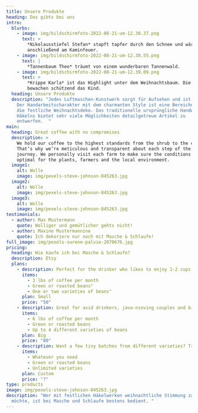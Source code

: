 ```yaml
---
title: Unsere Produkte
heading: Das gibts bei uns
intro:
  blurbs:
    - image: img/bildschirmfoto-2022-08-21-um-12.38.37.png
      text: >
        *Nikolausstiefel Stefan* stapft tapfer durch den Schnee und wärmt sich
        anschließend am Kaminfeuer.
    - image: img/bildschirmfoto-2022-08-21-um-12.38.55.png
      text: |
        *Tannenbaum Theo* träumt von einem wunderbaren Tannenwald. 
    - image: img/bildschirmfoto-2022-08-21-um-12.39.09.png
      text: >
        *Krippe Karla* ist das Highlight unter dem Weihnachtsbaum. Die Hirten
        bewachen schützend das Kind. 
  heading: Unsere Produkte
  description: "Jedes Luftmaschen-Kunstwerk sorgt für Aufsehen und ist ein Unikat.
    Der Handarbeitscharakter mit dem charmanten Style ist eine Bereicherung für
    die festliche Weihnachtsdeko. Das traditionelle ursprüngliche Handwerk des
    Häkelns bietet sehr viele Möglichkeiten detailgetreue Artikel zu
    entwerfen.  "
main:
  heading: Great coffee with no compromises
  description: >
    We hold our coffee to the highest standards from the shrub to the cup.
    That’s why we’re meticulous and transparent about each step of the coffee’s
    journey. We personally visit each farm to make sure the conditions are
    optimal for the plants, farmers and the local environment.
  image1:
    alt: Wolle
    image: img/pexels-steve-johnson-845263.jpg
  image2:
    alt: Wolle
    image: img/pexels-steve-johnson-845263.jpg
  image3:
    alt: Wolle
    image: img/pexels-steve-johnson-845263.jpg
testimonials:
  - author: Max Mustermann
    quote: Wolliger und gemütlicher gehts nicht!
  - author: Maxine Mustermannine
    quote: Ich dekoriere nur noch mit Masche & Schlaufe!
full_image: img/pexels-surene-palvie-2070676.jpg
pricing:
  heading: Wie kaufe ich bei Masche & Schlaufe?
  description: Etsy
  plans:
    - description: Perfect for the drinker who likes to enjoy 1-2 cups per day.
      items:
        - 3 lbs of coffee per month
        - Green or roasted beans"
        - One or two varieties of beans"
      plan: Small
      price: "50"
    - description: Great for avid drinkers, java-nsoving couples and bigger crowds
      items:
        - 6 lbs of coffee per month
        - Green or roasted beans
        - Up to 4 different varieties of beans
      plan: Big
      price: "80"
    - description: Want a few tiny batches from different varieties? Try our custom plan
      items:
        - Whatever you need
        - Green or roasted beans
        - Unlimited varieties
      plan: Custom
      price: "?"
type: products
image: img/pexels-steve-johnson-845263.jpg
description: "Wer mit festlichen Häkelwerken weihnachtliche Stimmung zaubern
  möchte, ist bei Masche und Schlaufe bestens bedient. "
---
```

